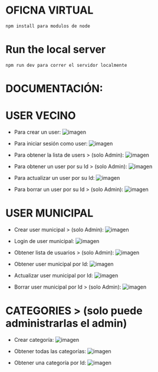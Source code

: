 # OFICNA VIRTUAL

```
npm install para modulos de node
```

# Run the local server

```
npm run dev para correr el servidor localmente
```


# DOCUMENTACIÓN:
# USER VECINO
- Para crear un user:
![imagen](https://user-images.githubusercontent.com/116845688/210419705-5673d727-d7b7-453e-b76b-b0419369bf6d.png)

- Para iniciar sesión como user:
![imagen](https://user-images.githubusercontent.com/116845688/210419795-fab76a1d-1ea4-4b48-96c5-dd676ecf8261.png)

- Para obtener la lista de users > (solo Admin):
![imagen](https://user-images.githubusercontent.com/116845688/210419948-eb506886-ef81-4007-85d7-7516573047f5.png)

- Para obtener un user por su Id > (solo Admin):
![imagen](https://user-images.githubusercontent.com/116845688/210419995-b9ba88d3-d93c-4135-8ff7-72fa1ecd93fd.png)

- Para actualizar un user por su Id:
![imagen](https://user-images.githubusercontent.com/116845688/210420278-44e4aa3e-418f-404d-8579-b4af0e679e33.png)

- Para borrar un user por su Id > (solo Admin):
![imagen](https://user-images.githubusercontent.com/116845688/210420484-8388f902-faad-40c3-8f45-ffaa103e7c65.png)

# USER MUNICIPAL
- Crear user municipal > (solo Admin):
![imagen](https://user-images.githubusercontent.com/116845688/210420633-7c375c68-ddd0-4fb5-aaf2-747cb8d7b596.png)

- Login de user municipal:
![imagen](https://user-images.githubusercontent.com/116845688/210420722-6d8db918-e7a6-4f44-9b4b-7a3e3c7e2c77.png)

- Obtener lista de usuarios > (solo Admin):
![imagen](https://user-images.githubusercontent.com/116845688/210420794-ea14ddea-9c71-486b-8c4a-83b03062ddd3.png)

- Obtener user municipal por Id:
![imagen](https://user-images.githubusercontent.com/116845688/210420892-728ba1f4-6cf9-408b-836b-6dda4295a376.png)

- Actualizar user municipal por Id:
![imagen](https://user-images.githubusercontent.com/116845688/210420943-44d0f4b6-36e0-4a26-b7e9-dd4e4153ddf4.png)

- Borrar user municipal por Id > (solo Admin):
![imagen](https://user-images.githubusercontent.com/116845688/210421014-829c3c09-2b6d-44cd-9034-3670cf5133b6.png)

# CATEGORIES > (solo puede administrarlas el admin)
- Crear categoría: 
![imagen](https://user-images.githubusercontent.com/116845688/210421252-beb30f36-3b71-4330-862e-8466e81abb07.png)

- Obtener todas las categorías:
![imagen](https://user-images.githubusercontent.com/116845688/210421302-06b16cb3-481f-47f5-937e-f4a09de99e3e.png)

- Obtener una categoría por Id:
![imagen](https://user-images.githubusercontent.com/116845688/210421349-5da63fa0-f4aa-4322-8662-f3c47841cd12.png)










